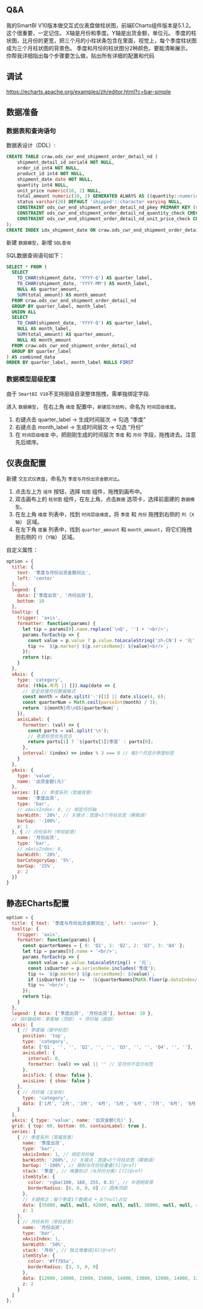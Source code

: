 ## Q&A

我的SmartBI V10版本做交互式仪表盘做柱状图，前端ECharts组件版本是5.1.2。这个很重要，一定记住。
X轴是月份和季度。Y轴是出货金额，单位元。
季度的柱状图，比月份的更宽，把三个月的小柱状条包含在里面，视觉上，每个季度柱状图成为三个月柱状图的背景色。
季度和月份的柱状图分2种颜色，要能清晰展示。
你帮我详细指出每个步骤要怎么做，贴出所有详细的配置和代码


## 调试

https://echarts.apache.org/examples/zh/editor.html?c=bar-simple



## 数据准备

### 数据表和查询语句

数据表设计（DDL）:

```sql
CREATE TABLE craw.ods_cwr_end_shipment_order_detail_nd (
	shipment_detail_id serial4 NOT NULL,
	order_id int4 NOT NULL,
	product_id int4 NOT NULL,
	shipment_date date NOT NULL,
	quantity int4 NULL,
	unit_price numeric(10, 2) NULL,
	total_amount numeric(10, 2) GENERATED ALWAYS AS ((quantity::numeric * unit_price)) STORED NULL,
	status varchar(20) DEFAULT 'shipped'::character varying NULL,
	CONSTRAINT ods_cwr_end_shipment_order_detail_nd_pkey PRIMARY KEY (shipment_detail_id),
	CONSTRAINT ods_cwr_end_shipment_order_detail_nd_quantity_check CHECK ((quantity > 0)),
	CONSTRAINT ods_cwr_end_shipment_order_detail_nd_unit_price_check CHECK ((unit_price >= (0)::numeric))
);
CREATE INDEX idx_shipment_date ON craw.ods_cwr_end_shipment_order_detail_nd USING btree (shipment_date);
```

新建 `数据模型`，新增 `SQL查询`

SQL数据查询语句如下：

```sql
SELECT * FROM (
  SELECT 
    TO_CHAR(shipment_date, 'YYYY-Q') AS quarter_label,
    TO_CHAR(shipment_date, 'YYYY-MM') AS month_label,
    NULL AS quarter_amount, 
    SUM(total_amount) AS month_amount
  FROM craw.ods_cwr_end_shipment_order_detail_nd
  GROUP BY quarter_label, month_label
  UNION ALL
  SELECT 
    TO_CHAR(shipment_date, 'YYYY-Q') AS quarter_label,
    NULL AS month_label,
    SUM(total_amount) AS quarter_amount,
    NULL AS month_amount
  FROM craw.ods_cwr_end_shipment_order_detail_nd
  GROUP BY quarter_label
) AS combined_data
ORDER BY quarter_label, month_label NULLS FIRST
```

### 数据模型层级配置

由于 `SmartBI V10` ​​不支持层级目录整体拖拽​​，需单独绑定字段.

进入 `数据模型`， 在右上角 `维度` 配置中，`新建层次结构`，命名为 `时间层级维度`。

1. 右键点击 quarter_label → ​​生成时间层次​​ → 勾选 ​​“季度”​
2. 右键点击 month_label → ​​生成时间层次​​ → 勾选 ​​“月份”​
3. 在 `时间层级维度` 中，把刚刚生成的时间层次 `季度` 和 `月份` 字段，拖拽进去。注意先后顺序。



## 仪表盘配置

新建 `交互式仪表盘`，命名为 `季度与月份出货金额对比`。

1. 点击左上方 `组件` 按钮，选择 `柱图` 组件，拖拽到画布中。
2. 双击画布上的 `柱状图` 组件，在左上角，点击`数据` 选项卡，选择前面建的 `数据模型`。
3. 在左上角 `维度` 列表中，找到 `时间层级维度`，将 `季度` 和 `月份` 拖拽到右侧的 `列`（`X轴`） 区域。
4. 在左下角 `度量` 列表中，找到 `quarter_amount` 和 `month_amount`，将它们拖拽到右侧的 `行`（`Y轴`） 区域。


自定义属性：

```js
option = {
  title: {
    text: '季度与月份出货金额对比',
    left: 'center'
  },
  legend: {
    data: ['季度出货', '月份出货'],
    bottom: 10
  },
  tooltip: {
    trigger: 'axis',
    formatter: function(params) {
      let tip = params[0].name.replace('\nQ', '') + '<br/>';
      params.forEach(p => {
        const value = p.value ? p.value.toLocaleString('zh-CN') + '元' : 'N/A';
        tip += `${p.marker} ${p.seriesName}: ${value}<br/>`;
      });
      return tip;
    }
  },
  xAxis: {
    type: 'category',
    data: (this.年月 || []).map(date => {
      // 安全处理月份数据格式
      const month = date.split('-')[1] || date.slice(4, 6);
      const quarterNum = Math.ceil(parseInt(month) / 3);
      return `${month}月\nQ${quarterNum}`;
    }),
    axisLabel: {
      formatter: (val) => {
        const parts = val.split('\n');
        // 季度标签优先显示
        return parts[1] ? `${parts[1]}季度` : parts[0];
      },
      interval: (index) => index % 3 === 0 // 每3个月显示季度标签
    }
  },
  yAxis: {
    type: 'value',
    name: '出货金额(元)'
  },
  series: [{ // 季度系列（宽幅背景）
    name: '季度出货',
    type: 'bar',
    // xAxisIndex: 0, // 绑定月份轴
    barWidth: '20%', // 关键点：宽度≈3个月柱总宽（需微调）
    barGap: '-100%',
    z: 1
  }, { // 月份系列（窄柱前景）
    name: '月份出货',
    type: 'bar',
    // xAxisIndex: 0,
    barWidth: '20%',
    barCategoryGap: '5%',
    barGap: '15%',
    z: 2
  }]
}
```


## 静态ECharts配置

```js
option = {
  title: { text: '季度与月份出货金额对比', left: 'center' },
  tooltip: {
    trigger: 'axis',
    formatter: function(params) {
      const quarterNames = { 0: 'Q1', 1: 'Q2', 2: 'Q3', 3: 'Q4' };
      let tip = params[0].name + '<br/>';
      params.forEach(p => {
        const value = p.value.toLocaleString() + '元';
        const isQuarter = p.seriesName.includes('季度');
        tip += `${p.marker} ${p.seriesName}: ${value}`;
        if (isQuarter) tip += `（${quarterNames[Math.floor(p.dataIndex/3)]}）`;
        tip += '<br/>';
      });
      return tip;
    }
  },
  legend: { data: ['季度出货', '月份出货'], bottom: 10 },
  // 双X轴结构：季度轴（顶部） + 月份轴（底部）
  xAxis: [
    { // 季度轴（居中标签）
      position: 'top',
      type: 'category',
      data: ['Q1', '', '', 'Q2', '', '', 'Q3', '', '', 'Q4', '', ''],
      axisLabel: { 
        interval: 0,
        formatter: (val) => val || '' // 空月份不显示标签
      },
      axisTick: { show: false },
      axisLine: { show: false }
    },
    { // 月份轴（主坐标）
      type: 'category',
      data: ['1月', '2月', '3月', '4月', '5月', '6月', '7月', '8月', '9月', '10月', '11月', '12月']
    }
  ],
  yAxis: { type: 'value', name: '出货金额(元)' },
  grid: { top: 60, bottom: 80, containLabel: true },
  series: [
    { // 季度系列（宽幅背景）
      name: '季度出货',
      type: 'bar',
      xAxisIndex: 1, // 绑定月份轴
      barWidth: '260%', // 关键点：宽度≈3个月柱总宽（需微调）
      barGap: '-100%', // 强制与月份柱重叠[5](@ref)
      stack: '季度', // 堆叠标识（与月份分离）[7](@ref)
      itemStyle: {
        color: 'rgba(100, 180, 255, 0.3)', // 半透明背景
        borderRadius: [6, 6, 0, 0] // 圆角顶部
      },
      // 关键修正：每个季度1个数据点 + 8个null占位
      data: [35000, null, null, 42000, null, null, 38000, null, null, 48000, null, null],
      z: 1
    },
    { // 月份系列（窄柱前景）
      name: '月份出货',
      type: 'bar',
      xAxisIndex: 1,
      barWidth: '50%',
      stack: '月份', // 独立堆叠组[6](@ref)
      itemStyle: { 
        color: '#ff7b5a',
        borderRadius: [3, 3, 0, 0] 
      },
      data: [12000, 10000, 13000, 15000, 14000, 13000, 12000, 14000, 12000, 16000, 15000, 17000],
      z: 2
    }
  ]
};
```